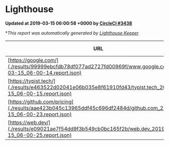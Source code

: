 
# Lighthouse

**Updated at 2019-03-15 06:00:58 +0000 by [CircleCI #3438](https://circleci.com/gh/ItinerisLtd/lighthouse-keeper-example/3438)**

**This report was automatically generated by [Lighthouse Keeper](https://github.com/itinerisltd/lighthouse-keeper)*

| URL | Performance | Accessibility | Best Practices | SEO | PWA | Updated At |
| --- | --- | --- | --- | --- | --- | --- |
| [https://google.com/](./results/99999ebcfdb78df077ad2727fd00969f/www.google.com_2019-03-15_06-00-14.report.json) | 0.94 | 0.71 | 0.93 | 0.82 | 0.58 | 2019-03-15T06:00:14.795Z |
| [https://typist.tech/](./results/e463522d02041e06b035e8f61910fd43/typist.tech_2019-03-15_06-00-15.report.json) | 1 |  |  |  |  | 2019-03-15T06:00:15.145Z |
| [https://github.com/pricing](./results/aae423b045c13965ddf45c696df2484d/github.com_2019-03-15_06-00-23.report.json) | 0.79 | 0.89 | 0.93 | 0.9 | 0.58 | 2019-03-15T06:00:23.721Z |
| [https://web.dev/](./results/e09021ae7f54dd9f3b549cb0bc165f2b/web.dev_2019-03-15_06-00-25.report.json) | 0.92 | 0.93 | 1 | 0.87 | 1 | 2019-03-15T06:00:25.320Z |
